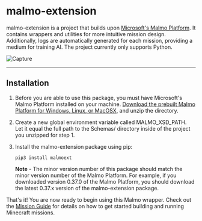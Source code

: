 # **malmo-extension** #

malmo-extension is a project that builds upon [Microsoft's Malmo Platform](https://github.com/Microsoft/malmo/). It contains wrappers and utilities for more intuitive mission design. Additionally, logs are automatically generated for each mission, providing a medium for training AI. The project currently only supports Python.

![Capture](https://user-images.githubusercontent.com/34667018/61174155-7506b100-a56a-11e9-98be-cdaa2f086c7d.JPG)
___
## **Installation** ##

1. Before you are able to use this package, you must have Microsoft's Malmo Platform installed on your machine. [Download the prebuilt Malmo Platform for Windows, Linux, or MacOSX](https://github.com/Microsoft/malmo/releases), and unzip the directory.

2. Create a new global environment variable called MALMO_XSD_PATH. Let it equal the full path to the Schemas/ directory inside of the project you unzipped for step 1.

3. Install the malmo-extension package using pip:
    ```
    pip3 install malmoext
    ```

    **Note** - The minor version number of this package should match the minor version number of the Malmo Platform. For example, if you downloaded version 0.37.0 of the Malmo Platform, you should download the latest 0.37.x version of the malmo-extension package.

That's it! You are now ready to begin using this Malmo wrapper. Check out the [Mission Guide](https://github.com/NateRex/malmo-extension/tree/master/example_missions#malmo-extension-mission-guide) for details on how to get started building and running Minecraft missions.
